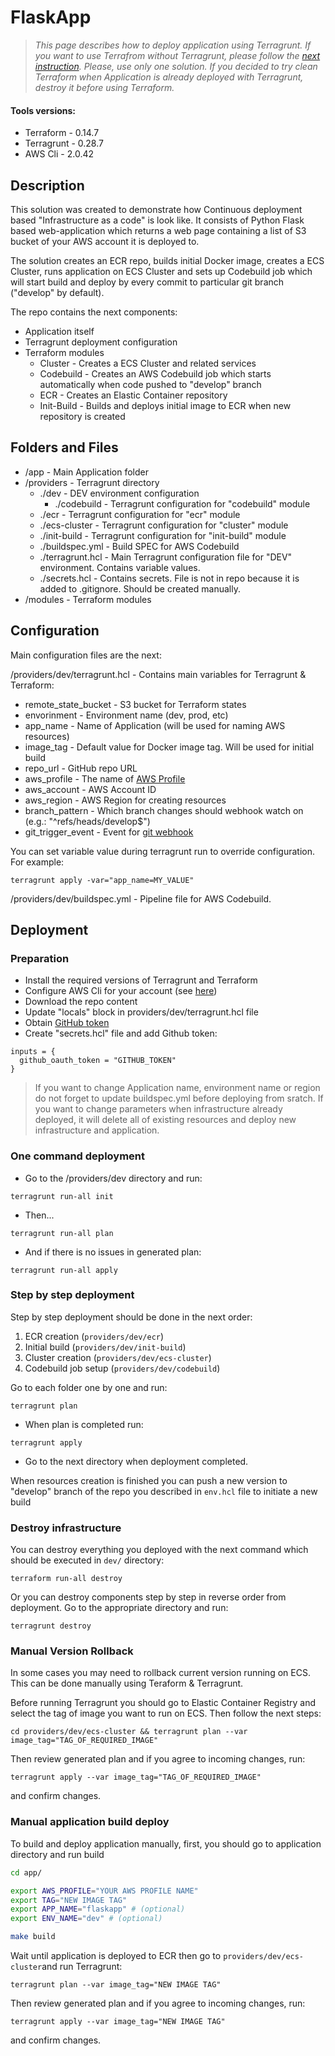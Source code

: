 # FlaskApp

> *This page describes how to deploy application using Terragrunt. If you want to use Terrafrom without Terragrunt, please follow the [next instruction](./clean_terraform). Please, use only one solution. If you decided to try clean Terraform when Application is already deployed with Terragrunt, destroy it before using Terraform.*

#### Tools versions:
- Terraform - 0.14.7
- Terragrunt - 0.28.7
- AWS Cli - 2.0.42

## Description

This solution was created to demonstrate how Continuous deployment based "Infrastructure as a code" is look like. It consists of Python Flask based web-application which returns a web page containing a list of S3 bucket of your AWS account it is deployed to.

The solution creates an ECR repo, builds initial Docker image, creates a ECS Cluster, runs application on ECS Cluster and sets up Codebuild job which will start build and deploy by every commit to particular git branch ("develop" by default).      

The repo contains the next components:

- Application itself
- Terragrunt deployment configuration
- Terraform modules
	- Cluster - Creates a ECS Cluster and related services
	- Codebuild - Creates an AWS Codebuild job which starts automatically when code pushed to "develop" branch
	- ECR - Creates an Elastic Container repository
	- Init-Build - Builds and deploys initial image to ECR when new repository is created

## Folders and Files

- /app - Main Application folder
- /providers - Terragrunt directory
    - ./dev - DEV environment configuration
        - ./codebuild - Terragrunt configuration for "codebuild" module
	- ./ecr - Terragrunt configuration for "ecr" module
	- ./ecs-cluster - Terragrunt configuration for "cluster" module
	- ./init-build - Terragrunt configuration for "init-build" module
	- ./buildspec.yml - Build SPEC for AWS Codebuild
	- ./terragrunt.hcl - Main Terragrunt configuration file for "DEV" environment. Contains variable values.
	- ./secrets.hcl - Contains secrets. File is not in repo because it is added to .gitignore. Should be created manually.
- /modules - Terraform modules

## Configuration

Main configuration files are the next:

/providers/dev/terragrunt.hcl - Contains main variables for Terragrunt & Terraform:
- remote_state_bucket - S3 bucket for Terraform states
- envorinment - Environment name (dev, prod, etc)
- app_name - Name of Application (will be used for naming AWS resources)
- image_tag - Default value for Docker image tag. Will be used for initial build
- repo_url - GitHub repo URL
- aws_profile - The name of [AWS Profile](https://docs.aws.amazon.com/cli/latest/userguide/cli-configure-profiles.html)
- aws_account - AWS Account ID
- aws_region - AWS Region for creating resources
- branch_pattern - Which branch changes should webhook watch on (e.g.: "^refs/heads/develop$")
- git_trigger_event - Event for [git webhook](https://docs.aws.amazon.com/codebuild/latest/APIReference/API_WebhookFilter.html) 

You can set variable value during terragrunt run to override configuration. For example:

```
terragrunt apply -var="app_name=MY_VALUE"
```

/providers/dev/buildspec.yml - Pipeline file for AWS Codebuild. 

## Deployment

### Preparation

 - Install the required versions of Terragrunt and Terraform 
 - Configure AWS Cli for your account (see [here](https://docs.aws.amazon.com/cli/latest/userguide/cli-configure-files.html))
 - Download the repo content
 - Update "locals" block in providers/dev/terragrunt.hcl file
 - Obtain [GitHub token](https://docs.github.com/en/github/authenticating-to-github/creating-a-personal-access-token)
 - Create "secrets.hcl" file and add Github token:

```
inputs = {
  github_oauth_token = "GITHUB_TOKEN"
}
```

> If you want to change Application name, environment name or region do not forget to update buildspec.yml before deploying from sratch. If you want to change parameters when infrastructure already deployed, it will delete all of existing resources and deploy new infrastructure and application.

### One command deployment

 - Go to the /providers/dev directory and run:

```
terragrunt run-all init
```

- Then...

```
terragrunt run-all plan
```

- And if there is no issues in generated plan:

```
terragrunt run-all apply
```

### Step by step deployment

Step by step deployment should be done in the next order:

1. ECR creation (`providers/dev/ecr`)
2. Initial build (`providers/dev/init-build`)
3. Cluster creation (`providers/dev/ecs-cluster`)
4. Codebuild job setup (`providers/dev/codebuild`)

Go to each folder one by one and run:

```
terragrunt plan
```

- When plan is completed run:

```
terragrunt apply
```

- Go to the next directory when deployment completed. 

When resources creation is finished you can push a new version to "develop" branch of the repo you described in `env.hcl` file to initiate a new build 

### Destroy infrastructure

You can destroy everything you deployed with the next command which should be executed in `dev/` directory:

```
terraform run-all destroy
```

Or you can destroy components step by step in reverse order from deployment. Go to the appropriate directory and run:

```
terragrunt destroy
```

### Manual Version Rollback

In some cases you may need to rollback current version running on ECS. This can be done manually using Teraform & Terragrunt. 

Before running Terragrunt you should go to Elastic Container Registry and select the tag of image you want to run on ECS. Then follow the next steps:

```
cd providers/dev/ecs-cluster && terragrunt plan --var image_tag="TAG_OF_REQUIRED_IMAGE"
```

Then review generated plan and if you agree to incoming changes, run:

``` 
terragrunt apply --var image_tag="TAG_OF_REQUIRED_IMAGE"
```

and confirm changes.

### Manual application build deploy

To build and deploy application manually, first, you should go to application directory and run build

``` bash
cd app/

export AWS_PROFILE="YOUR AWS PROFILE NAME"
export TAG="NEW IMAGE TAG"
export APP_NAME="flaskapp" # (optional)
export ENV_NAME="dev" # (optional)

make build 
```

Wait until application is deployed to ECR then go to `providers/dev/ecs-cluster`and run Terragrunt:

```
terragrunt plan --var image_tag="NEW IMAGE TAG"
```

Then review generated plan and if you agree to incoming changes, run:

``` 
terragrunt apply --var image_tag="NEW IMAGE TAG"
```

and confirm changes.

